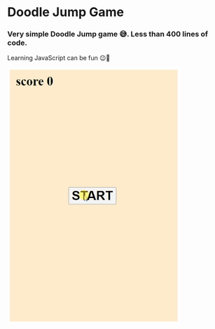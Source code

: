 # Doodle Jump Game

### Very simple Doodle Jump game 😅. Less than 400 lines of code.

Learning JavaScript can be fun 😉🤘

![img](demo.gif)